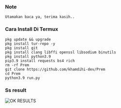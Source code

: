 ### Note
    Utamakan baca ya, terima kasih..

### Cara Install Di Termux
    pkg update && upgrade
    pkg install tur-repo -y
    pkg install git
    pkg install clang libffi openssl libsodium binutils
    pkg install python3.9
    pip3.9 install requests bs4 rich
    rm -rf Prem
    git clone https://github.com/khamdihi-dev/Prem
    cd Prem
    python3.9 run.py
### Ss result
![OK RESULTS](https://github.com/khamdihi-dev/Prem/blob/main/img/Screenshot_2023-11-23-17-32-29-97.png)
